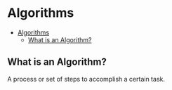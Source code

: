 # Algorithms

- [Algorithms](#algorithms)
  - [What is an Algorithm?](#what-is-an-algorithm)

## What is an Algorithm?

A process or set of steps to accomplish a certain task.
